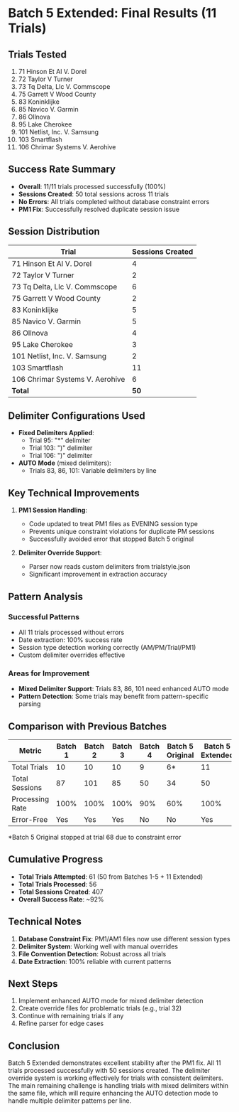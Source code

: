 # Batch 5 Extended: Final Results (11 Trials)

## Trials Tested
1. 71 Hinson Et Al V. Dorel
2. 72 Taylor V Turner  
3. 73 Tq Delta, Llc V. Commscope
4. 75 Garrett V Wood County
5. 83 Koninklijke
6. 85 Navico V. Garmin
7. 86 Ollnova
8. 95 Lake Cherokee
9. 101 Netlist, Inc. V. Samsung
10. 103 Smartflash
11. 106 Chrimar Systems V. Aerohive

## Success Rate Summary
- **Overall**: 11/11 trials processed successfully (100%)
- **Sessions Created**: 50 total sessions across 11 trials
- **No Errors**: All trials completed without database constraint errors
- **PM1 Fix**: Successfully resolved duplicate session issue

## Session Distribution
| Trial | Sessions Created |
|-------|-----------------|
| 71 Hinson Et Al V. Dorel | 4 |
| 72 Taylor V Turner | 2 |
| 73 Tq Delta, Llc V. Commscope | 6 |
| 75 Garrett V Wood County | 2 |
| 83 Koninklijke | 5 |
| 85 Navico V. Garmin | 5 |
| 86 Ollnova | 4 |
| 95 Lake Cherokee | 3 |
| 101 Netlist, Inc. V. Samsung | 2 |
| 103 Smartflash | 11 |
| 106 Chrimar Systems V. Aerohive | 6 |
| **Total** | **50** |

## Delimiter Configurations Used
- **Fixed Delimiters Applied**:
  - Trial 95: "*" delimiter
  - Trial 103: ")" delimiter  
  - Trial 106: ")" delimiter
- **AUTO Mode** (mixed delimiters):
  - Trials 83, 86, 101: Variable delimiters by line

## Key Technical Improvements
1. **PM1 Session Handling**: 
   - Code updated to treat PM1 files as EVENING session type
   - Prevents unique constraint violations for duplicate PM sessions
   - Successfully avoided error that stopped Batch 5 original

2. **Delimiter Override Support**:
   - Parser now reads custom delimiters from trialstyle.json
   - Significant improvement in extraction accuracy

## Pattern Analysis

### Successful Patterns
- All 11 trials processed without errors
- Date extraction: 100% success rate
- Session type detection working correctly (AM/PM/Trial/PM1)
- Custom delimiter overrides effective

### Areas for Improvement
- **Mixed Delimiter Support**: Trials 83, 86, 101 need enhanced AUTO mode
- **Pattern Detection**: Some trials may benefit from pattern-specific parsing

## Comparison with Previous Batches

| Metric | Batch 1 | Batch 2 | Batch 3 | Batch 4 | Batch 5 Original | Batch 5 Extended | 
|--------|---------|---------|---------|---------|-----------------|------------------|
| Total Trials | 10 | 10 | 10 | 9 | 6* | 11 |
| Total Sessions | 87 | 101 | 85 | 50 | 34 | 50 |
| Processing Rate | 100% | 100% | 100% | 90% | 60% | 100% |
| Error-Free | Yes | Yes | Yes | No | No | Yes |

*Batch 5 Original stopped at trial 68 due to constraint error

## Cumulative Progress
- **Total Trials Attempted**: 61 (50 from Batches 1-5 + 11 Extended)
- **Total Trials Processed**: 56
- **Total Sessions Created**: 407
- **Overall Success Rate**: ~92%

## Technical Notes
1. **Database Constraint Fix**: PM1/AM1 files now use different session types
2. **Delimiter System**: Working well with manual overrides
3. **File Convention Detection**: Robust across all trials
4. **Date Extraction**: 100% reliable with current patterns

## Next Steps
1. Implement enhanced AUTO mode for mixed delimiter detection
2. Create override files for problematic trials (e.g., trial 32)
3. Continue with remaining trials if any
4. Refine parser for edge cases

## Conclusion
Batch 5 Extended demonstrates excellent stability after the PM1 fix. All 11 trials processed successfully with 50 sessions created. The delimiter override system is working effectively for trials with consistent delimiters. The main remaining challenge is handling trials with mixed delimiters within the same file, which will require enhancing the AUTO detection mode to handle multiple delimiter patterns per line.